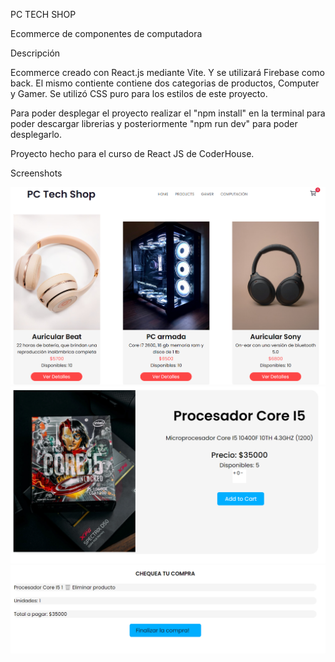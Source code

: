 PC TECH SHOP

Ecommerce de componentes de computadora

Descripción

Ecommerce creado con React.js mediante Vite. Y se utilizará Firebase como back. El mismo contiente contiene dos categorias de productos, Computer y Gamer. Se utilizó CSS puro para los estilos de este proyecto. 

Para poder desplegar el proyecto realizar el "npm install" en la terminal para poder descargar librerias y posteriormente "npm run dev" para poder desplegarlo.  

Proyecto hecho para el curso de React JS de CoderHouse.

Screenshots

![Screenshot](Screenshot1.png)
![Screenshot](Screenshot2.png)
![Screenshot](Screenshot3.png)
